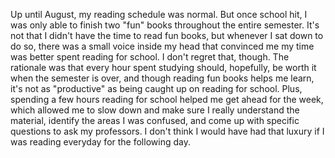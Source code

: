 Up until August, my reading schedule was normal. But once school hit, I was only able to finish two "fun" books throughout the entire semester. It's not that I didn't have the time to read fun books, but whenever I sat down to do so, there was a small voice inside my head that convinced me my time was better spent reading for school. I don't regret that, though. The rationale was that every hour spent studying should, hopefully, be worth it when the semester is over, and though reading fun books helps me learn, it's not as "productive" as being caught up on reading for school. Plus, spending a few hours reading for school helped me get ahead for the week, which allowed me to slow down and make sure I really understand the material, identify the areas I was confused, and come up with specific questions to ask my professors. I don't think I would have had that luxury if I was reading everyday for the following day.
